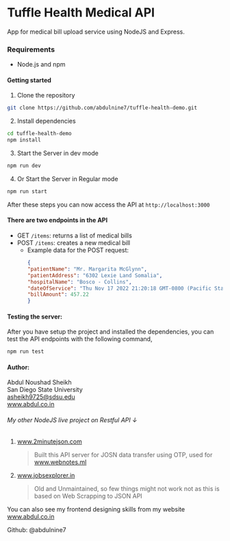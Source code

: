 # Tuffle Health Medical API
App for medical bill upload service using NodeJS and Express.

### Requirements
* Node.js and npm

#### Getting started

1. Clone the repository
```bash
git clone https://github.com/abdulnine7/tuffle-health-demo.git
```

2. Install dependencies
```bash
cd tuffle-health-demo
npm install
```

3. Start the Server in dev mode
```bash
npm run dev
```

4. Or Start the Server in Regular mode
```bash
npm run start
```

After these steps you can now access the API at `http://localhost:3000`

#### There are two endpoints in the API

* GET `/items`: returns a list of medical bills
* POST `/items`: creates a new medical bill
    * Example data for the POST request:
        ```json
        {
        "patientName": "Mr. Margarita McGlynn",
        "patientAddress": "6302 Lexie Land Somalia",
        "hospitalName": "Bosco - Collins",
        "dateOfService": "Thu Nov 17 2022 21:20:18 GMT-0800 (Pacific Standard Time)",
        "billAmount": 457.22
        }


#### Testing the server:

After you have setup the project and installed the dependencies, you can test the API endpoints with the following command,

```bash
npm run test
```


#### Author:
Abdul Noushad Sheikh \
San Diego State University \
asheikh9725@sdsu.edu \
www.abdul.co.in

###### My other NodeJS live project on Restful API &#8595;

1. www.2minutejson.com 
    >Built this API server for JOSN data transfer using OTP, used for www.webnotes.ml
2. www.jobsexplorer.in 
    >Old and Unmaintained, so few things might not work not as this is based on Web Scrapping to JSON API

You can also see my frontend designing skills from my website www.abdul.co.in 

Github: @abdulnine7